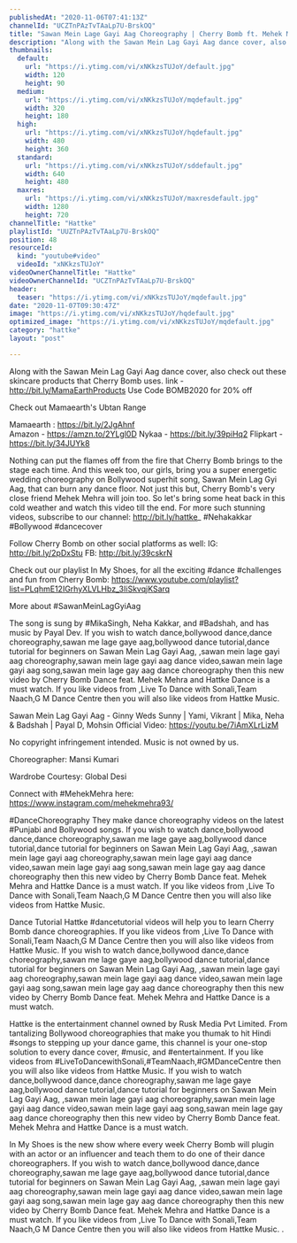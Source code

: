 ```yaml
---
publishedAt: "2020-11-06T07:41:13Z"
channelId: "UCZTnPAzTvTAaLp7U-BrskOQ"
title: "Sawan Mein Lage Gayi Aag Choreography | Cherry Bomb ft. Mehek Mehra | In My Shoes Ep #10​"
description: "Along with the Sawan Mein Lag Gayi Aag dance cover, also check out these skincare products that Cherry Bomb uses. link -http://bit.ly/MamaEarthProducts\nUse Code BOMB2020 for 20% off\n\nCheck out Mamaearth's Ubtan Range\n\nMamaearth :  https://bit.ly/2JgAhnf   \nAmazon - https://amzn.to/2YLgl0D\nNykaa - https://bit.ly/39piHq2\nFlipkart - https://bit.ly/34JUYk8\n\nNothing can put the flames off from the fire that Cherry Bomb brings to the stage each time. And this week too, our girls, bring you a super energetic wedding choreography on Bollywood superhit song, Sawan Mein Lag Gyi Aag, that can burn any dance floor. Not just this but, Cherry Bomb's very close friend Mehek Mehra will join too. So let's bring some heat back in this cold weather and watch this video till the end. For more such stunning videos, subscribe to our channel: http://bit.ly/hattke_\n#Nehakakkar #Bollywood #dancecover\n\nFollow Cherry Bomb on other social platforms as well: \nIG: http://bit.ly/2pDxStu\nFB: http://bit.ly/39cskrN\n\nCheck out our playlist In My Shoes, for all the exciting #dance #challenges and fun from Cherry Bomb: https://www.youtube.com/playlist?list=PLqhmE12IGrhyXLVLHbz_3IiSkvqjKSarq\n\nMore about #SawanMeinLagGyiAag\n\nThe song is sung by #MikaSingh, Neha Kakkar, and #Badshah, and has music by Payal Dev. If you wish to watch dance,bollywood dance,dance choreography,sawan me lage gaye aag,bollywood dance tutorial,dance tutorial for beginners on Sawan Mein Lag Gayi Aag, ,sawan mein lage gayi aag choreography,sawan mein lage gayi aag dance video,sawan mein lage gayi aag song,sawan mein lage gay aag dance choreography then this new video by Cherry Bomb Dance feat. Mehek Mehra and Hattke Dance  is a must watch. If you like videos from ,Live To Dance with Sonali,Team Naach,G M Dance Centre then you will also like videos from Hattke Music.\n\nSawan Mein Lag Gayi Aag - Ginny Weds Sunny | Yami, Vikrant | Mika, Neha & Badshah | Payal D, Mohsin\nOfficial Video: https://youtu.be/7iAmXLrLizM\n\nNo copyright infringement intended. Music is not owned by us.\n\nChoreographer: Mansi Kumari\n\nWardrobe Courtesy: Global Desi\n\nConnect with #MehekMehra here: https://www.instagram.com/mehekmehra93/\n\n#DanceChoreography\nThey make dance choreography videos on the latest #Punjabi and Bollywood songs. If you wish to watch dance,bollywood dance,dance choreography,sawan me lage gaye aag,bollywood dance tutorial,dance tutorial for beginners on Sawan Mein Lag Gayi Aag, ,sawan mein lage gayi aag choreography,sawan mein lage gayi aag dance video,sawan mein lage gayi aag song,sawan mein lage gay aag dance choreography then this new video by Cherry Bomb Dance feat. Mehek Mehra and Hattke Dance  is a must watch. If you like videos from ,Live To Dance with Sonali,Team Naach,G M Dance Centre then you will also like videos from Hattke Music.\n\nDance Tutorial\nHattke #dancetutorial videos will help you to learn Cherry Bomb dance choreographies.  If you like videos from ,Live To Dance with Sonali,Team Naach,G M Dance Centre then you will also like videos from Hattke Music. If you wish to watch dance,bollywood dance,dance choreography,sawan me lage gaye aag,bollywood dance tutorial,dance tutorial for beginners on Sawan Mein Lag Gayi Aag, ,sawan mein lage gayi aag choreography,sawan mein lage gayi aag dance video,sawan mein lage gayi aag song,sawan mein lage gay aag dance choreography then this new video by Cherry Bomb Dance feat. Mehek Mehra and Hattke Dance  is a must watch.\n\nHattke is the entertainment channel owned by Rusk Media Pvt Limited. From tantalizing Bollywood choreographies that make you thumak to hit Hindi #songs to stepping up your dance game, this channel is your one-stop solution to every dance cover, #music, and #entertainment. If you like videos from #LiveToDancewithSonali,#TeamNaach,#GMDanceCentre then you will also like videos from Hattke Music. If you wish to watch dance,bollywood dance,dance choreography,sawan me lage gaye aag,bollywood dance tutorial,dance tutorial for beginners on Sawan Mein Lag Gayi Aag, ,sawan mein lage gayi aag choreography,sawan mein lage gayi aag dance video,sawan mein lage gayi aag song,sawan mein lage gay aag dance choreography then this new video by Cherry Bomb Dance feat. Mehek Mehra and Hattke Dance  is a must watch.\n\nIn My Shoes is the new show where every week Cherry Bomb will plugin with an actor or an influencer and teach them to do one of their dance choreographers. If you wish to watch dance,bollywood dance,dance choreography,sawan me lage gaye aag,bollywood dance tutorial,dance tutorial for beginners on Sawan Mein Lag Gayi Aag, ,sawan mein lage gayi aag choreography,sawan mein lage gayi aag dance video,sawan mein lage gayi aag song,sawan mein lage gay aag dance choreography then this new video by Cherry Bomb Dance feat. Mehek Mehra and Hattke Dance  is a must watch. If you like videos from ,Live To Dance with Sonali,Team Naach,G M Dance Centre then you will also like videos from Hattke Music. ."
thumbnails:
  default:
    url: "https://i.ytimg.com/vi/xNKkzsTUJoY/default.jpg"
    width: 120
    height: 90
  medium:
    url: "https://i.ytimg.com/vi/xNKkzsTUJoY/mqdefault.jpg"
    width: 320
    height: 180
  high:
    url: "https://i.ytimg.com/vi/xNKkzsTUJoY/hqdefault.jpg"
    width: 480
    height: 360
  standard:
    url: "https://i.ytimg.com/vi/xNKkzsTUJoY/sddefault.jpg"
    width: 640
    height: 480
  maxres:
    url: "https://i.ytimg.com/vi/xNKkzsTUJoY/maxresdefault.jpg"
    width: 1280
    height: 720
channelTitle: "Hattke"
playlistId: "UUZTnPAzTvTAaLp7U-BrskOQ"
position: 48
resourceId:
  kind: "youtube#video"
  videoId: "xNKkzsTUJoY"
videoOwnerChannelTitle: "Hattke"
videoOwnerChannelId: "UCZTnPAzTvTAaLp7U-BrskOQ"
header:
  teaser: "https://i.ytimg.com/vi/xNKkzsTUJoY/mqdefault.jpg"
date: "2020-11-07T09:30:47Z"
image: "https://i.ytimg.com/vi/xNKkzsTUJoY/hqdefault.jpg"
optimized_image: "https://i.ytimg.com/vi/xNKkzsTUJoY/mqdefault.jpg"
category: "hattke"
layout: "post"

---
```

Along with the Sawan Mein Lag Gayi Aag dance cover, also check out these skincare products that Cherry Bomb uses. link -http://bit.ly/MamaEarthProducts
Use Code BOMB2020 for 20% off

Check out Mamaearth's Ubtan Range

Mamaearth :  https://bit.ly/2JgAhnf   
Amazon - https://amzn.to/2YLgl0D
Nykaa - https://bit.ly/39piHq2
Flipkart - https://bit.ly/34JUYk8

Nothing can put the flames off from the fire that Cherry Bomb brings to the stage each time. And this week too, our girls, bring you a super energetic wedding choreography on Bollywood superhit song, Sawan Mein Lag Gyi Aag, that can burn any dance floor. Not just this but, Cherry Bomb's very close friend Mehek Mehra will join too. So let's bring some heat back in this cold weather and watch this video till the end. For more such stunning videos, subscribe to our channel: http://bit.ly/hattke_
#Nehakakkar #Bollywood #dancecover

Follow Cherry Bomb on other social platforms as well: 
IG: http://bit.ly/2pDxStu
FB: http://bit.ly/39cskrN

Check out our playlist In My Shoes, for all the exciting #dance #challenges and fun from Cherry Bomb: https://www.youtube.com/playlist?list=PLqhmE12IGrhyXLVLHbz_3IiSkvqjKSarq

More about #SawanMeinLagGyiAag

The song is sung by #MikaSingh, Neha Kakkar, and #Badshah, and has music by Payal Dev. If you wish to watch dance,bollywood dance,dance choreography,sawan me lage gaye aag,bollywood dance tutorial,dance tutorial for beginners on Sawan Mein Lag Gayi Aag, ,sawan mein lage gayi aag choreography,sawan mein lage gayi aag dance video,sawan mein lage gayi aag song,sawan mein lage gay aag dance choreography then this new video by Cherry Bomb Dance feat. Mehek Mehra and Hattke Dance  is a must watch. If you like videos from ,Live To Dance with Sonali,Team Naach,G M Dance Centre then you will also like videos from Hattke Music.

Sawan Mein Lag Gayi Aag - Ginny Weds Sunny | Yami, Vikrant | Mika, Neha & Badshah | Payal D, Mohsin
Official Video: https://youtu.be/7iAmXLrLizM

No copyright infringement intended. Music is not owned by us.

Choreographer: Mansi Kumari

Wardrobe Courtesy: Global Desi

Connect with #MehekMehra here: https://www.instagram.com/mehekmehra93/

#DanceChoreography
They make dance choreography videos on the latest #Punjabi and Bollywood songs. If you wish to watch dance,bollywood dance,dance choreography,sawan me lage gaye aag,bollywood dance tutorial,dance tutorial for beginners on Sawan Mein Lag Gayi Aag, ,sawan mein lage gayi aag choreography,sawan mein lage gayi aag dance video,sawan mein lage gayi aag song,sawan mein lage gay aag dance choreography then this new video by Cherry Bomb Dance feat. Mehek Mehra and Hattke Dance  is a must watch. If you like videos from ,Live To Dance with Sonali,Team Naach,G M Dance Centre then you will also like videos from Hattke Music.

Dance Tutorial
Hattke #dancetutorial videos will help you to learn Cherry Bomb dance choreographies.  If you like videos from ,Live To Dance with Sonali,Team Naach,G M Dance Centre then you will also like videos from Hattke Music. If you wish to watch dance,bollywood dance,dance choreography,sawan me lage gaye aag,bollywood dance tutorial,dance tutorial for beginners on Sawan Mein Lag Gayi Aag, ,sawan mein lage gayi aag choreography,sawan mein lage gayi aag dance video,sawan mein lage gayi aag song,sawan mein lage gay aag dance choreography then this new video by Cherry Bomb Dance feat. Mehek Mehra and Hattke Dance  is a must watch.

Hattke is the entertainment channel owned by Rusk Media Pvt Limited. From tantalizing Bollywood choreographies that make you thumak to hit Hindi #songs to stepping up your dance game, this channel is your one-stop solution to every dance cover, #music, and #entertainment. If you like videos from #LiveToDancewithSonali,#TeamNaach,#GMDanceCentre then you will also like videos from Hattke Music. If you wish to watch dance,bollywood dance,dance choreography,sawan me lage gaye aag,bollywood dance tutorial,dance tutorial for beginners on Sawan Mein Lag Gayi Aag, ,sawan mein lage gayi aag choreography,sawan mein lage gayi aag dance video,sawan mein lage gayi aag song,sawan mein lage gay aag dance choreography then this new video by Cherry Bomb Dance feat. Mehek Mehra and Hattke Dance  is a must watch.

In My Shoes is the new show where every week Cherry Bomb will plugin with an actor or an influencer and teach them to do one of their dance choreographers. If you wish to watch dance,bollywood dance,dance choreography,sawan me lage gaye aag,bollywood dance tutorial,dance tutorial for beginners on Sawan Mein Lag Gayi Aag, ,sawan mein lage gayi aag choreography,sawan mein lage gayi aag dance video,sawan mein lage gayi aag song,sawan mein lage gay aag dance choreography then this new video by Cherry Bomb Dance feat. Mehek Mehra and Hattke Dance  is a must watch. If you like videos from ,Live To Dance with Sonali,Team Naach,G M Dance Centre then you will also like videos from Hattke Music. .